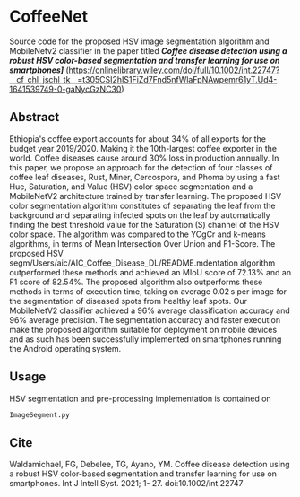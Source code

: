 # CoffeeNet

Source code for the proposed HSV image segmentation algorithm and MobileNetv2 classifier in the paper titled
***Coffee disease detection using a robust HSV color-based segmentation and transfer learning for use on smartphones]*** (https://onlinelibrary.wiley.com/doi/full/10.1002/int.22747?__cf_chl_jschl_tk__=t305CSI2hIS1FiZd7Fnd5nfWlaFpNAwpemr61yT.Ud4-1641539749-0-gaNycGzNC30)

## Abstract

Ethiopia's coffee export accounts for about 34% of all exports for the budget year 2019/2020. Making it the 10th-largest coffee exporter in the world. Coffee diseases cause around 30% loss in production annually. In this paper, we propose an approach for the detection of four classes of coffee leaf diseases, Rust, Miner, Cercospora, and Phoma by using a fast Hue, Saturation, and Value (HSV) color space segmentation and a MobileNetV2 architecture trained by transfer learning. The proposed HSV color segmentation algorithm constitutes of separating the leaf from the background and separating infected spots on the leaf by automatically finding the best threshold value for the Saturation (S) channel of the HSV color space. The algorithm was compared to the YCgCr and k-means algorithms, in terms of Mean Intersection Over Union and F1-Score. The proposed HSV segm/Users/aic/AIC_Coffee_Disease_DL/README.mdentation algorithm outperformed these methods and achieved an MIoU score of 72.13% and an F1 score of 82.54%. The proposed algorithm also outperforms these methods in terms of execution time, taking on average 0.02 s per image for the segmentation of diseased spots from healthy leaf spots. Our MobileNetV2 classifier achieved a 96% average classification accuracy and 96% average precision. The segmentation accuracy and faster execution make the proposed algorithm suitable for deployment on mobile devices and as such has been successfully implemented on smartphones running the Android operating system.

## Usage

HSV segmentation and pre-processing implementation is contained on

```bash
ImageSegment.py
```

## Cite

Waldamichael, FG, Debelee, TG, Ayano, YM. Coffee disease detection using a robust HSV color-based segmentation and transfer learning for use on smartphones. Int J Intell Syst. 2021; 1- 27. doi:10.1002/int.22747
